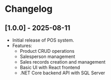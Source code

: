 # Changelog

## [1.0.0] - 2025-08-11
- Initial release of POS system.
- Features:
  - Product CRUD operations
  - Salesperson management
  - Sales records creation and management
  - Basic UI with React frontend
  - .NET Core backend API with SQL Server


